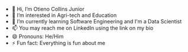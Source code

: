 - 👋 Hi, I’m Otieno Collins Junior
- 👀 I’m interested in Agri-tech and Education
- 🌱 I’m currently learning Software Engineering and I'm a Data Scientist
- 📫 You may reach me on LinkedIn using the link on my bio
- 😄 Pronouns: He/Him
- ⚡ Fun fact: Everything is fun about me

<!---
CollinsAnyona/CollinsAnyona is a ✨ special ✨ repository because its `README.md` (this file) appears on your GitHub profile.
You can click the Preview link to take a look at your changes.
--->
